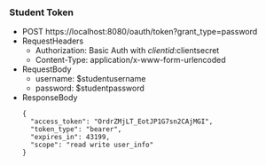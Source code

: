 ### Student Token

* POST https://localhost:8080/oauth/token?grant_type=password
* RequestHeaders
  * Authorization: Basic Auth with $clientid:$clientsecret
  * Content-Type: application/x-www-form-urlencoded
* RequestBody
  * username: $studentusername
  * password: $studentpassword
* ResponseBody
  ```
  {
    "access_token": "OrdrZMjLT_EotJP1G7sn2CAjMGI",
    "token_type": "bearer",
    "expires_in": 43199,
    "scope": "read write user_info"
  }
  ```